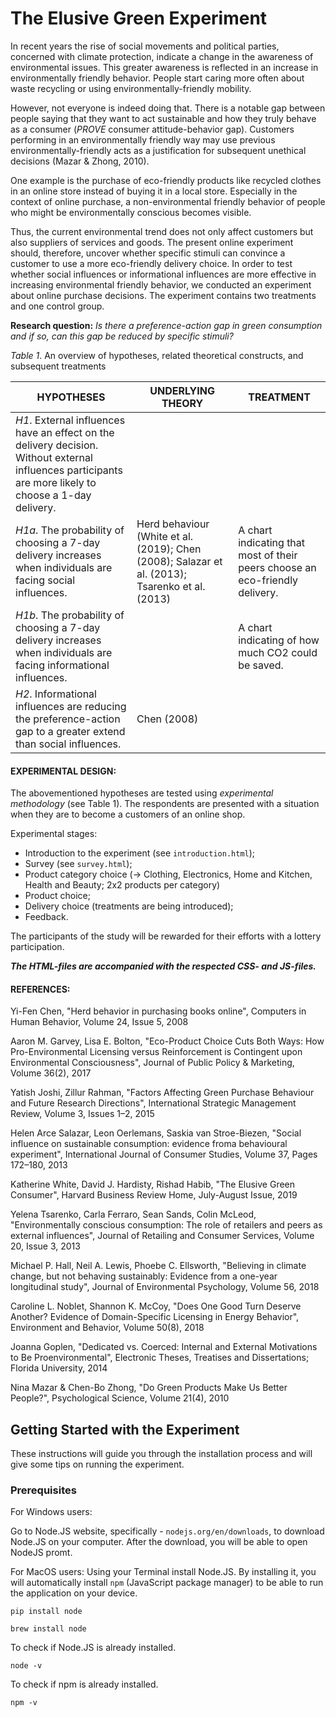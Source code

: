 # The Elusive Green Experiment


In recent years the rise of social movements and political parties, concerned with climate protection, indicate a change in the awareness of environmental issues. This greater awareness is reflected in an increase in environmentally friendly behavior. People start caring more often about waste recycling or using environmentally-friendly mobility.

However, not everyone is indeed doing that. There is a notable gap between people saying that they want to act sustainable and how they truly behave as a consumer (*PROVE* consumer attitude-behavior gap).
Customers performing in an environmentally friendly way may use previous environmentally-friendly acts as a justification for subsequent unethical decisions (Mazar & Zhong, 2010).

One example is the purchase of eco-friendly products like recycled clothes in an online store instead of buying it in a local store.
Especially in the context of online purchase, a non-environmental friendly behavior of people who might be environmentally conscious becomes visible.

Thus, the current environmental trend does not only affect customers but also suppliers of services and goods.
The present online experiment should, therefore, uncover whether specific stimuli can convince a customer to use a more eco-friendly delivery choice.
In order to test whether social influences or informational influences are more effective in increasing environmental friendly behavior, we conducted an experiment about online purchase decisions. The experiment contains two treatments and one control group.

**Research question:** *Is there a preference-action gap in green consumption and if so, can this gap be reduced by specific stimuli?*

*Table 1*. An overview of hypotheses, related theoretical constructs, and subsequent treatments

| HYPOTHESES | UNDERLYING THEORY | TREATMENT |
| --- | --- | --- |
|*H1*. External influences have an effect on the delivery decision. Without external influences participants are more likely to choose a 1-day delivery. |
|*H1a*. The probability of choosing a 7-day delivery increases when individuals are facing social influences. | Herd behaviour (White et al. (2019); Chen (2008); Salazar et al. (2013); Tsarenko et al. (2013) |A chart indicating that most of their peers choose an eco-friendly delivery. |
|*H1b*. The probability of choosing a 7-day delivery increases when individuals are facing informational influences. ||A chart indicating of how much CO2 could be saved. |
|*H2*. Informational influences are reducing the preference-action gap to a greater extend than social influences. |Chen (2008)|
    
#### EXPERIMENTAL DESIGN:
The abovementioned hypotheses are tested using *experimental methodology* (see Table 1).
The respondents are presented with a situation when they are to become a customers of an online shop.

Experimental stages:
- Introduction to the experiment (see `introduction.html`);
- Survey (see `survey.html`);
- Product category choice (-> Clothing, Electronics, Home and Kitchen, Health and Beauty; 2x2 products per category)
- Product choice;
- Delivery choice (treatments are being introduced);
- Feedback.

The participants of the study will be rewarded for their efforts with a lottery participation.


***The HTML-files are accompanied with the respected CSS- and JS-files.***


#### REFERENCES: 

Yi-Fen Chen,
"Herd behavior in purchasing books online",
Computers in Human Behavior,
Volume 24, Issue 5,
2008

Aaron M. Garvey, Lisa E. Bolton, 
"Eco-Product Choice Cuts Both Ways: How Pro-Environmental Licensing versus Reinforcement is Contingent upon Environmental Consciousness",
Journal of Public Policy & Marketing,
Volume 36(2),
2017

Yatish Joshi, Zillur Rahman,
"Factors Affecting Green Purchase Behaviour and Future Research Directions",
International Strategic Management Review,
Volume 3, Issues 1–2,
2015

Helen Arce Salazar, Leon Oerlemans, Saskia van Stroe-Biezen,
"Social influence on sustainable consumption: evidence froma behavioural experiment",
International Journal of Consumer Studies,
Volume 37, Pages 172–180,
2013

Katherine White, David J. Hardisty, Rishad Habib,
"The Elusive Green Consumer",
Harvard Business Review Home,
July-August Issue,
2019

Yelena Tsarenko, Carla Ferraro, Sean Sands, Colin McLeod,
"Environmentally conscious consumption: The role of retailers and peers as external influences",
Journal of Retailing and Consumer Services,
Volume 20, Issue 3,
2013

Michael P. Hall, Neil A. Lewis, Phoebe C. Ellsworth,
"Believing in climate change, but not behaving sustainably: Evidence from a one-year longitudinal study",
Journal of Environmental Psychology,
Volume 56,
2018

Caroline L. Noblet, Shannon K. McCoy,
"Does One Good Turn Deserve Another? Evidence of Domain-Specific Licensing in Energy Behavior",
Environment and Behavior,
Volume 50(8),
2018

Joanna Goplen, 
"Dedicated vs. Coerced: Internal and External Motivations to Be Proenvironmental",
Electronic Theses, Treatises and Dissertations; Florida University,
2014

Nina Mazar & Chen-Bo Zhong, "Do Green Products Make Us Better People?",
Psychological Science, 
Volume 21(4),
2010


## Getting Started with the Experiment 

These instructions will guide you through the installation process and will give some tips on running the experiment. 

### Prerequisites

For Windows users: 

Go to Node.JS website, specifically - `nodejs.org/en/downloads`, to download Node.JS on your computer. 
After the download, you will be able to open NodeJS promt. 


For MacOS users:
Using your Terminal install Node.JS. By installing it, you will automatically install `npm` (JavaScript package manager) to be able to run the application on your device. 

```
pip install node

```

```
brew install node
```

To check if Node.JS is already installed.

```
node -v
```

To check if npm is already installed.

```
npm -v
```



